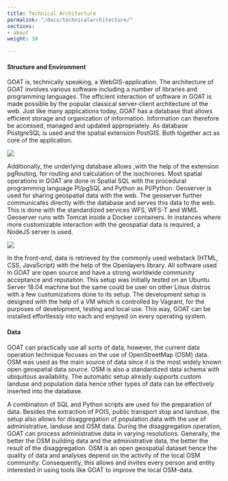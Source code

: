 ```yaml
---
title: Technical Architecture
permalink: "/docs/technicalarchitecture/"
sections:
- about
weight: 30

---
```

#### Structure and Environment

GOAT is, technically speaking, a WebGIS-application. The architecture of GOAT involves various software including a number of libraries and programming languages. The efficient interaction of software in GOAT is made possible by the popular classical server-client architecture of the web. Just like many applications today, GOAT has a database that allows efficient storage and organization of information. Information can therefore be accessed, managed and updated appropriately. As database PostgreSQL is used and the spatial extension PostGIS. Both together act as core of the application.

![](/images/docs/about/libraries_used.webp)

Additionally, the underlying database allows ,with the help of the extension pgRouting, for routing and calculation of the isochrones. Most spatial operations in GOAT are done in Spatial SQL with the procedural programming language Pl/pgSQL and Python as Pl/Python.
Geoserver is used for sharing geospatial data with the web. The geoserver further communicates directly with the database and serves this data to the web. This is done with the standardized services WFS, WFS-T and WMS. Geoserver runs with Tomcat inside a Docker containers.
In instances where more customizable interaction with the geospatial data is required, a NodeJS server is used.

![](/images/docs/about/server_client_architecture.webp)

In the front-end, data is retrieved by the commonly used webstack (HTML, CSS, JavaScript) with the help of the Openlayers library.
All software used in GOAT are open source and have a strong worldwide community acceptance and reputation. This setup was initially tested on an Ubuntu Server 18.04 machine but the same could be user on other Linux distros with a few customizations done to its setup.
The development setup is designed with the help of a VM which is controlled by Vagrant, for the purposes of development, testing and local use. This way, GOAT can be installed effortlessly into each and enjoyed on every operating system.

#### Data

GOAT can practically use all sorts of data, however, the current data operation technique focuses on the use of OpenStreetMap (OSM) data. OSM was used as the main source of data since it is the most widely known open geospatial data source. OSM is also a standardized data schema with ubiquitous availability. The automatic setup already supports custom landuse and population data hence other types of data can be effectively inserted into the database.

A combination of SQL and Python scripts are used for the preparation of data. Besides the extraction of POIS, public transport stop and landuse, the setup also allows for disaggregation of population data with the use of administrative, landuse and OSM data. During the disaggregation operation, GOAT can process administrative data in varying resolutions. Generally, the better the OSM building data and the administrative data, the better the result of the disaggregation.
OSM is an open geospatial dataset hence the quality of data and analyses depend on the activity of the local OSM community. Consequently, this allows and invites every person and entity interested in using tools like GOAT to improve the local OSM-data.